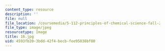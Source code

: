 ```yaml
---
content_type: resource
description: ''
file: null
file_location: /coursemedia/5-112-principles-of-chemical-science-fall-2005/4593fb203bdd42f4becbfee95038bf00_16.jpg
file_type: image/jpeg
resourcetype: Image
title: 16.jpg
uid: 4593fb20-3bdd-42f4-becb-fee95038bf00
---
```

